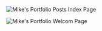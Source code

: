 ![Mike's Portfolio Posts Index Page](https://photos-5.dropbox.com/t/0/AABnjUbPGncTPEXriCeFkoJuG-rCwlQdFqtM49j1vVKWbQ/12/8703035/png/1024x768/3/1389866400/0/2/portfolio_screenshot_2.png/IFu7v9KvS1iRDlKxrF7G43vqDjzAmCHOjKWyAC5MiIo)

![Mike's Portfolio Welcom Page](https://photos-3.dropbox.com/t/0/AAAH4FBYVdpDGUFKetm7Q2WhCK-KNW1qPbNgrbLZUNWAAw/12/8703035/png/1024x768/3/1389823200/0/2/portfolio_screenshot.png/C5A1dyqGENCOueSLaBuz_GEO9D1r3yQnYL23aBKkthY)
